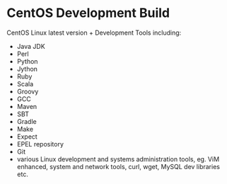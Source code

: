 CentOS Development Build
========================

CentOS Linux latest version + Development Tools including:

* Java JDK
* Perl
* Python
* Jython
* Ruby
* Scala
* Groovy
* GCC
* Maven
* SBT
* Gradle
* Make
* Expect
* EPEL repository
* Git
* various Linux development and systems administration tools, eg. ViM enhanced, system and network tools, curl, wget, MySQL dev libraries etc.

